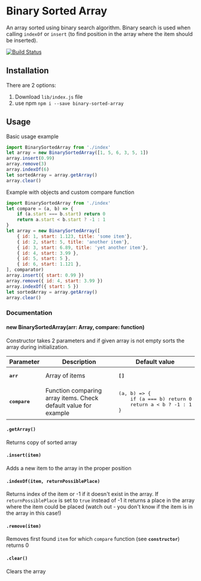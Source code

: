# Binary Sorted Array #

An array sorted using binary search algorithm. Binary search is used when calling `indexOf` or `insert` (to find position in the array where the item should be inserted).

[![Build Status](https://travis-ci.org/mcliwanow/binary-sorted-array.svg?branch=master)](https://travis-ci.org/mcliwanow/binary-sorted-array)

## Installation ##

There are 2 options:

1. Download `lib/index.js` file
2. use npm `npm i --save binary-sorted-array`

## Usage ##

Basic usage example

```javascript
import BinarySortedArray from './index'
let array = new BinarySortedArray([1, 5, 6, 3, 5, 1])
array.insert(0.99)
array.remove(3)
array.indexOf(6)
let sortedArray = array.getArray()
array.clear()
```

Example with objects and custom compare function

```javascript
import BinarySortedArray from './index'
let compare = (a, b) => {
    if (a.start === b.start) return 0
    return a.start < b.start ? -1 : 1
}
let array = new BinarySortedArray([
    { id: 1, start: 1.123, title: 'some item'},
    { id: 2, start: 5, title: 'another item'},
    { id: 3, start: 6.89, title: 'yet another item'},
    { id: 4, start: 3.99 },
    { id: 5, start: 5 },
    { id: 6, start: 1.121 },
], comparator)
array.insert({ start: 0.99 })
array.remove({ id: 4, start: 3.99 })
array.indexOf({ start: 5 })
let sortedArray = array.getArray()
array.clear()
```

### Documentation ###

#### new BinarySortedArray(arr: Array, compare: function)  ####

Constructor takes 2 parameters and if given array is not empty sorts the array during initialization.

<table>
<thead>
<tr>
<th>Parameter</th>
<th>Description</th>
<th>Default value</th>
</tr>
</thead>
<tbody>
<tr>
<td><strong><pre>arr</pre></strong></td>
<td>Array of items</td>
<td><strong><pre>[]</pre></strong></td>
</tr>
<tr>
<td><strong><pre>compare</pre></strong></td>
<td>Function comparing array items. Check default value for example</td>
<td>
<pre lang="javascript">
(a, b) => {
    if (a === b) return 0
    return a < b ? -1 : 1
}
</pre>
</td>
</tr>
</tbody>
</table>

#### `.getArray()` ####

Returns copy of sorted array

#### `.insert(item)` ####

Adds a new item to the array in the proper position

#### `.indexOf(item, returnPossiblePlace)` ####

Returns index of the item or -1 if it doesn't exist in the array. If `returnPossiblePlace` is set to `true` instead of -1 it returns a place in the array where the item could be placed (watch out - you don't know if the item is in the array in this case!)

#### `.remove(item)` ####

Removes first found `item` for which `compare` function (see **`constructor`**) returns 0

#### `.clear()` ####

Clears the array
